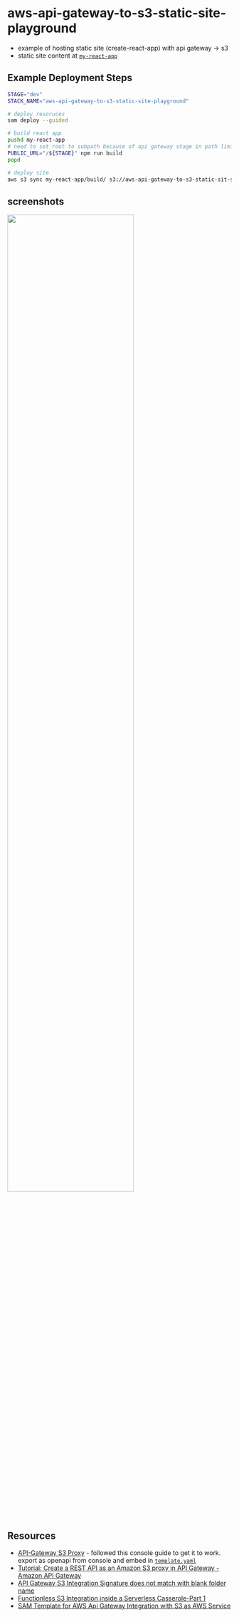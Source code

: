# aws-api-gateway-to-s3-static-site-playground

* example of hosting static site (create-react-app) with api gateway -> s3
* static site content at [`my-react-app`](my-react-app)

## Example Deployment Steps

```sh
STAGE="dev"
STACK_NAME="aws-api-gateway-to-s3-static-site-playground"

# deploy resoruces
sam deploy --guided

# build react app
pushd my-react-app
# need to set root to subpath because of api gateway stage in path limitation
PUBLIC_URL="/${STAGE}" npm run build
popd

# deploy site
aws s3 sync my-react-app/build/ s3://aws-api-gateway-to-s3-static-sit-staticsitebucket-2k3gk0lgl72u
```

## screenshots

<img src="https://www.evernote.com/l/AAGTad9n-GJE1YUX1WX9hfouZMDLl7DaKSkB/image.png" alt="" width="75%" />

## Resources

* [API-Gateway S3 Proxy](https://jcdubs.medium.com/api-gateway-s3-proxy-a72e398b4d03) - followed this console guide to get it to work.  export as openapi from console and embed in [`template.yaml`](template.yaml)
* [Tutorial: Create a REST API as an Amazon S3 proxy in API Gateway - Amazon API Gateway](https://docs.aws.amazon.com/apigateway/latest/developerguide/integrating-api-with-aws-services-s3.html#api-items-in-folder-as-s3-objects-in-bucket)
* [API Gateway S3 Integration Signature does not match with blank folder name](https://stackoverflow.com/questions/64539716/api-gateway-s3-integration-signature-does-not-match-with-blank-folder-name)
* [Functionless S3 Integration inside a Serverless Casserole-Part 1](https://medium.com/lego-engineering/functionless-s3-integration-inside-a-serverless-casserole-part-1-b300085eea78)
* [SAM Template for AWS Api Gateway Integration with S3 as AWS Service](https://stackoverflow.com/questions/60488172/sam-template-for-aws-api-gateway-integration-with-s3-as-aws-service)